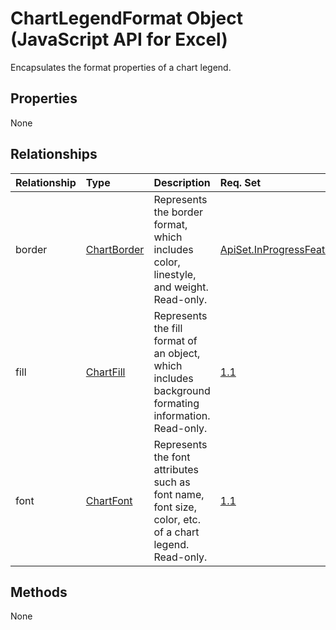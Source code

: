 # ChartLegendFormat Object (JavaScript API for Excel)

Encapsulates the format properties of a chart legend.

## Properties

None

## Relationships
| Relationship | Type	|Description| Req. Set|
|:---------------|:--------|:----------|:----|
|border|[ChartBorder](chartborder.md)|Represents the border format, which includes color, linestyle, and weight. Read-only.|[ApiSet.InProgressFeatures.ChartingAPIWave2](../requirement-sets/excel-api-requirement-sets.md)|
|fill|[ChartFill](chartfill.md)|Represents the fill format of an object, which includes background formating information. Read-only.|[1.1](../requirement-sets/excel-api-requirement-sets.md)|
|font|[ChartFont](chartfont.md)|Represents the font attributes such as font name, font size, color, etc. of a chart legend. Read-only.|[1.1](../requirement-sets/excel-api-requirement-sets.md)|

## Methods
None

